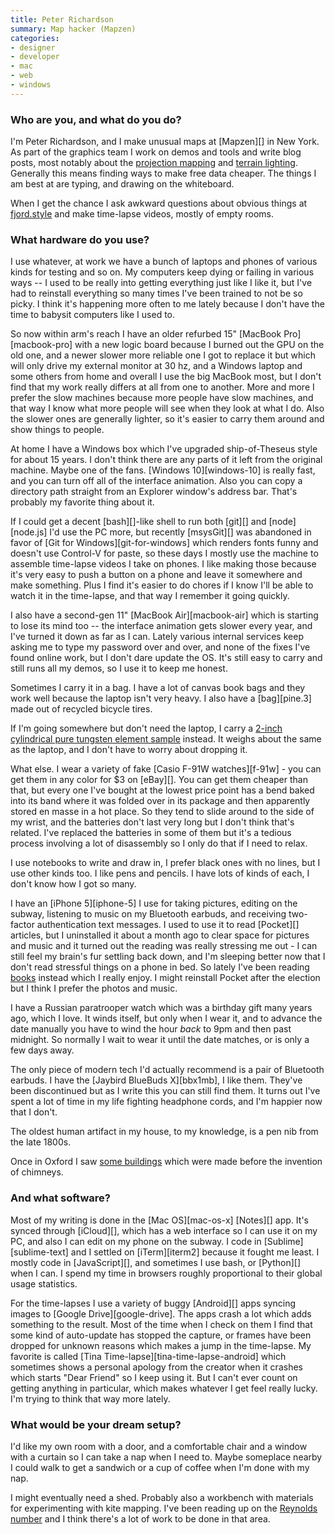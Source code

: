 ```yaml
---
title: Peter Richardson
summary: Map hacker (Mapzen)
categories:
- designer
- developer
- mac
- web
- windows
---
```


### Who are you, and what do you do?

I'm Peter Richardson, and I make unusual maps at [Mapzen][] in New York. As part of the graphics team I work on demos and tools and write blog posts, most notably about the [projection mapping](https://mapzen.com/blog/escape-from-mercator/ "Peter's post on projection mapping.") and [terrain lighting](https://mapzen.com/blog/mapping-mountains/ "Peter's post on terrain lighting."). Generally this means finding ways to make free data cheaper. The things I am best at are typing, and drawing on the whiteboard.

When I get the chance I ask awkward questions about obvious things at [fjord.style](http://fjord.style/ "Peter's website.") and make time-lapse videos, mostly of empty rooms.

### What hardware do you use?

I use whatever, at work we have a bunch of laptops and phones of various kinds for testing and so on. My computers keep dying or failing in various ways -- I used to be really into getting everything just like I like it, but I've had to reinstall everything so many times I've been trained to not be so picky. I think it's happening more often to me lately because I don't have the time to babysit computers like I used to.

So now within arm's reach I have an older refurbed 15" [MacBook Pro][macbook-pro] with a new logic board because I burned out the GPU on the old one, and a newer slower more reliable one I got to replace it but which will only drive my external monitor at 30 hz, and a Windows laptop and some others from home and overall I use the big MacBook most, but I don't find that my work really differs at all from one to another. More and more I prefer the slow machines because more people have slow machines, and that way I know what more people will see when they look at what I do. Also the slower ones are generally lighter, so it's easier to carry them around and show things to people.

At home I have a Windows box which I've upgraded ship-of-Theseus style for about 15 years. I don't think there are any parts of it left from the original machine. Maybe one of the fans. [Windows 10][windows-10] is really fast, and you can turn off all of the interface animation. Also you can copy a directory path straight from an Explorer window's address bar. That's probably my favorite thing about it.

If I could get a decent [bash][]-like shell to run both [git][] and [node][node.js] I'd use the PC more, but recently [msysGit][] was abandoned in favor of [Git for Windows][git-for-windows] which renders fonts funny and doesn't use Control-V for paste, so these days I mostly use the machine to assemble time-lapse videos I take on phones. I like making those because it's very easy to push a button on a phone and leave it somewhere and make something. Plus I find it's easier to do chores if I know I'll be able to watch it in the time-lapse, and that way I remember it going quickly.

I also have a second-gen 11" [MacBook Air][macbook-air] which is starting to lose its mind too -- the interface animation gets slower every year, and I've turned it down as far as I can. Lately various internal services keep asking me to type my password over and over, and none of the fixes I've found online work, but I don't dare update the OS. It's still easy to carry and still runs all my demos, so I use it to keep me honest.

Sometimes I carry it in a bag. I have a lot of canvas book bags and they work well because the laptop isn't very heavy. I also have a [bag][pine.3] made out of recycled bicycle tires.

If I'm going somewhere but don't need the laptop, I carry a [2-inch cylindrical pure tungsten element sample](http://www.ebay.com/itm/Tungsten-Metal-Cylinder-1kg-element-sample-/391122152992 "A sample of tungten on eBay.") instead. It weighs about the same as the laptop, and I don't have to worry about dropping it.

What else. I wear a variety of fake [Casio F-91W watches][f-91w] - you can get them in any color for $3 on [eBay][]. You can get them cheaper than that, but every one I've bought at the lowest price point has a bend baked into its band where it was folded over in its package and then apparently stored en masse in a hot place. So they tend to slide around to the side of my wrist, and the batteries don't last very long but I don't think that's related. I've replaced the batteries in some of them but it's a tedious process involving a lot of disassembly so I only do that if I need to relax.

I use notebooks to write and draw in, I prefer black ones with no lines, but I use other kinds too. I like pens and pencils. I have lots of kinds of each, I don't know how I got so many.

I have an [iPhone 5][iphone-5] I use for taking pictures, editing on the subway, listening to music on my Bluetooth earbuds, and receiving two-factor authentication text messages. I used to use it to read [Pocket][] articles, but I uninstalled it about a month ago to clear space for pictures and music and it turned out the reading was really stressing me out - I can still feel my brain's fur settling back down, and I'm sleeping better now that I don't read stressful things on a phone in bed. So lately I've been reading [books](https://en.wikipedia.org/wiki/Book "The Wikipedia entry for books.") instead which I really enjoy. I might reinstall Pocket after the election but I think I prefer the photos and music.

I have a Russian paratrooper watch which was a birthday gift many years ago, which I love. It winds itself, but only when I wear it, and to advance the date manually you have to wind the hour *back* to 9pm and then past midnight. So normally I wait to wear it until the date matches, or is only a few days away.

The only piece of modern tech I'd actually recommend is a pair of Bluetooth earbuds. I have the [Jaybird BlueBuds X][bbx1mb], I like them. They've been discontinued but as I write this you can still find them. It turns out I've spent a lot of time in my life fighting headphone cords, and I'm happier now that I don't.

The oldest human artifact in my house, to my knowledge, is a pen nib from the late 1800s.

Once in Oxford I saw [some buildings](https://en.wikipedia.org/wiki/Mob_Quad "The Wikipedia entry for the Mob Quad in Oxford.") which were made before the invention of chimneys.

### And what software?

Most of my writing is done in the [Mac OS][mac-os-x] [Notes][] app. It's synced through [iCloud][], which has a web interface so I can use it on my PC, and also I can edit on my phone on the subway. I code in [Sublime][sublime-text] and I settled on [iTerm][iterm2] because it fought me least. I mostly code in [JavaScript][], and sometimes I use bash, or [Python][] when I can. I spend my time in browsers roughly proportional to their global usage statistics.

For the time-lapses I use a variety of buggy [Android][] apps syncing images to [Google Drive][google-drive]. The apps crash a lot which adds something to the result. Most of the time when I check on them I find that some kind of auto-update has stopped the capture, or frames have been dropped for unknown reasons which makes a jump in the time-lapse. My favorite is called [Tina Time-lapse][tina-time-lapse-android] which sometimes shows a personal apology from the creator when it crashes which starts "Dear Friend" so I keep using it. But I can't ever count on getting anything in particular, which makes whatever I get feel really lucky. I'm trying to think that way more lately.

### What would be your dream setup?

I'd like my own room with a door, and a comfortable chair and a window with a curtain so I can take a nap when I need to. Maybe someplace nearby I could walk to get a sandwich or a cup of coffee when I'm done with my nap.

I might eventually need a shed. Probably also a workbench with materials for experimenting with kite mapping. I've been reading up on the [Reynolds number](https://en.wikipedia.org/wiki/Reynolds_number "The Wikipedia entry of the Reynolds number.") and I think there's a lot of work to be done in that area.